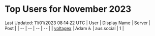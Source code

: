 # Top Users for November 2023
Last Updated: 11/01/2023 08:14:22 UTC
| User | Display Name | Server | Post |
| -- | -- | -- | -- |
| [voltagex](https://aus.social/@voltagex) | Adam ♿ | aus.social | 1 |
